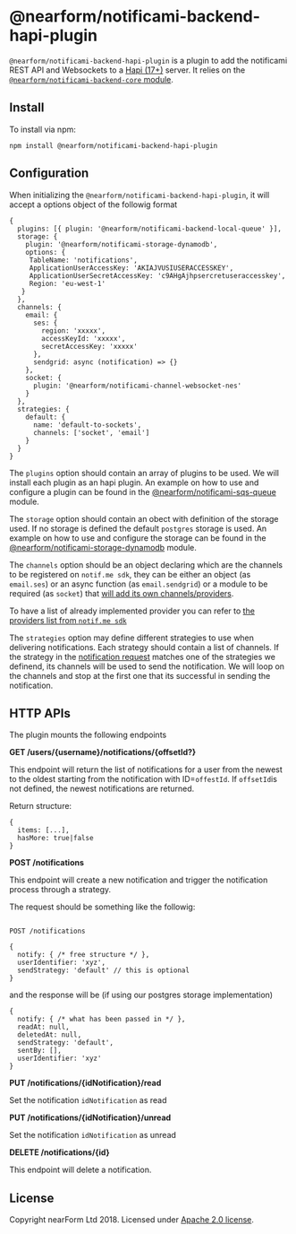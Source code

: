# @nearform/notificami-backend-hapi-plugin

`@nearform/notificami-backend-hapi-plugin` is a plugin to add the notificami REST API and Websockets to a [Hapi (17+)][hapi] server. It relies on the [`@nearform/notificami-backend-core` module](https://github.com/nearform/notificami/tree/master/packages/notificami-backend-core).

## Install

To install via npm:

```
npm install @nearform/notificami-backend-hapi-plugin
```

## Configuration

When initializing the `@nearform/notificami-backend-hapi-plugin`, it will accept a options object of the followig format

```
{
  plugins: [{ plugin: '@nearform/notificami-backend-local-queue' }],
  storage: {
    plugin: '@nearform/notificami-storage-dynamodb',
    options: {
     TableName: 'notifications',
     ApplicationUserAccessKey: 'AKIAJVUSIUSERACCESSKEY',
     ApplicationUserSecretAccessKey: 'c9AHgAjhpsercretuseraccesskey',
     Region: 'eu-west-1'
   }
  },
  channels: {
    email: {
      ses: {
        region: 'xxxxx',
        accessKeyId: 'xxxxx',
        secretAccessKey: 'xxxxx'
      },
      sendgrid: async (notification) => {}
    },
    socket: {
      plugin: '@nearform/notificami-channel-websocket-nes'
    }
  },
  strategies: {
    default: {
      name: 'default-to-sockets',
      channels: ['socket', 'email']
    }
  }
}
```

The `plugins` option should contain an array of plugins to be used. We will install each plugin as an hapi plugin. An example on how to use and configure a plugin can be found in the [@nearform/notificami-sqs-queue](https://github.com/nearform/notificami/tree/master/packages/notificami-sqs-queue) module.

The `storage` option should contain an obect with definition of the storage used. If no storage is defined the default `postgres` storage is used. An example on how to use and configure the storage can be found in the [@nearform/notificami-storage-dynamodb](https://github.com/nearform/notificami/tree/master/packages/notificami-storage-dynamodb) module.

The `channels` option should be an object declaring which are the channels to be registered on `notif.me sdk`, they can be either an object (as `email.ses`) or an async function (as `email.sendgrid`) or a module to be required (as `socket`) that [will add its own channels/providers](#@nearform/notificami-channel-websocket-nes).

To have a list of already implemented provider you can refer to [the providers list from `notif.me sdk`](https://github.com/notifme/notifme-sdk#2-providers)

The `strategies` option may define different strategies to use when delivering notifications. Each strategy should contain a list of channels. If the strategy in the [notification request](#@nearform/notificami-backend-hapi-plugin) matches one of the strategies we definend, its channels will be used to send the notification. We will loop on the channels and stop at the first one that its successful in sending the notification.


## <a name="api"></a> HTTP APIs
The plugin mounts the following endpoints

**GET /users/{username}/notifications/{offsetId?}**

This endpoint will return the list of notifications for a user from the newest to the oldest starting from the notification with ID=`offestId`. If `offsetId`is not defined, the newest notifications are returned.

Return structure:
```
{
  items: [...],
  hasMore: true|false
}
```

**POST /notifications**

This endpoint will create a new notification and trigger the notification process through a strategy.

The request should be something like the followig:

```

POST /notifications

{
  notify: { /* free structure */ },
  userIdentifier: 'xyz',
  sendStrategy: 'default' // this is optional
}
```

and the response will be (if using our postgres storage implementation)

```
{
  notify: { /* what has been passed in */ },
  readAt: null,
  deletedAt: null,
  sendStrategy: 'default',
  sentBy: [],
  userIdentifier: 'xyz'
}
```

**PUT /notifications/{idNotification}/read**

Set the notification `idNotification` as read

**PUT /notifications/{idNotification}/unread**

Set the notification `idNotification` as unread


**DELETE /notifications/{id}**

This endpoint will delete a notification.


## License

Copyright nearForm Ltd 2018. Licensed under [Apache 2.0 license][license].

[hapi]: https://hapijs.com/
[license]: ./LICENSE.md
